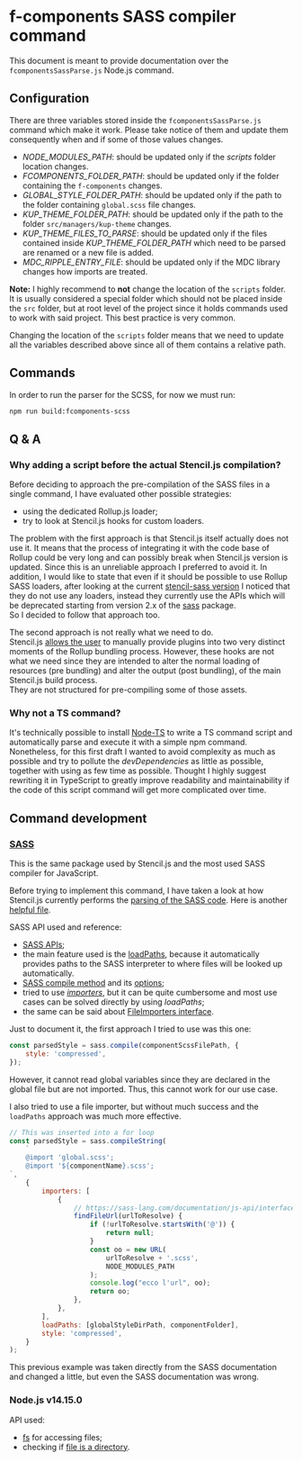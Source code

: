 # f-components SASS compiler command

This document is meant to provide documentation over the `fcomponentsSassParse.js` Node.js command.

## Configuration

There are three variables stored inside the `fcomponentsSassParse.js` command which make it work. Please take notice of them and update them consequently when and if some of those values changes.

-   _NODE_MODULES_PATH_: should be updated only if the _scripts_ folder location changes.
-   _FCOMPONENTS_FOLDER_PATH_: should be updated only if the folder containing the `f-components` changes.
-   _GLOBAL_STYLE_FOLDER_PATH_: should be updated only if the path to the folder containing `global.scss` file changes.
-   _KUP_THEME_FOLDER_PATH_: should be updated only if the path to the folder `src/managers/kup-theme` changes.
-   _KUP_THEME_FILES_TO_PARSE_: should be updated only if the files contained inside _KUP_THEME_FOLDER_PATH_ which need to be parsed are renamed or a new file is added.
-   _MDC_RIPPLE_ENTRY_FILE_: should be updated only if the MDC library changes how imports are treated.

**Note:** I highly recommend to **not** change the location of the `scripts` folder. It is usually considered a special folder which should not be placed inside the `src` folder, but at root level of the project since it holds commands used to work with said project. This best practice is very common.

Changing the location of the `scripts` folder means that we need to update all the variables described above since all of them contains a relative path.

## Commands

In order to run the parser for the SCSS, for now we must run:

```bash
npm run build:fcomponents-scss
```

## Q & A

### Why adding a script before the actual Stencil.js compilation?

Before deciding to approach the pre-compilation of the SASS files in a single command, I have evaluated other possible strategies:

-   using the dedicated Rollup.js loader;
-   try to look at Stencil.js hooks for custom loaders.

The problem with the first approach is that Stencil.js itself actually does not use it. It means that the process of integrating it with the code base of Rollup could be very long and can possibly break when Stencil.js version is updated. Since this is an unreliable approach I preferred to avoid it. In addition, I would like to state that even if it should be possible to use Rollup SASS loaders, after looking at the current [stencil-sass version](https://github.com/ionic-team/stencil-sass/releases/tag/v1.5.2) I noticed that they do not use any loaders, instead they currently use the APIs which will be deprecated starting from version 2.x of the [sass](https://www.npmjs.com/package/sass) package.\
So I decided to follow that approach too.

The second approach is not really what we need to do.\
Stencil.js [allows the user](https://stenciljs.com/docs/module-bundling) to manually provide plugins into two very distinct moments of the Rollup bundling process. However, these hooks are not what we need since they are intended to alter the normal loading of resources (pre bundling) and alter the output (post bundling), of the main Stencil.js build process.\
They are not structured for pre-compiling some of those assets.

### Why not a TS command?

It's technically possible to install [Node-TS](https://www.npmjs.com/package/ts-node) to write a TS command script and automatically parse and execute it with a simple npm command. Nonetheless, for this first draft I wanted to avoid complexity as much as possible and try to pollute the _devDependencies_ as little as possible, together with using as few time as possible. Thought I highly suggest rewriting it in TypeScript to greatly improve readability and maintainability if the code of this script command will get more complicated over time.

## Command development

### [SASS](https://www.npmjs.com/package/sass)

This is the same package used by Stencil.js and the most used SASS compiler for JavaScript.

Before trying to implement this command, I have taken a look at how Stencil.js currently performs the [parsing of the SASS code](https://github.com/ionic-team/stencil-sass/blob/master/src/util.ts). Here is another [helpful file](https://github.com/ionic-team/stencil-sass/blob/master/src/index.ts).

SASS API used and reference:

-   [SASS APIs](https://sass-lang.com/documentation/js-api/modules#compile);
-   the main feature used is the [loadPaths](https://sass-lang.com/documentation/js-api/interfaces/Options#functions), because it automatically provides paths to the SASS interpreter to where files will be looked up automatically.
-   [SASS compile method](https://sass-lang.com/documentation/js-api/modules#compileString) and its [options](https://sass-lang.com/documentation/js-api/modules#StringOptions);
-   tried to use _[importers](https://sass-lang.com/documentation/js-api/interfaces/StringOptionsWithImporter#importers)_, but it can be quite cumbersome and most use cases can be solved directly by using _loadPaths_;
-   the same can be said about [FileImporters interface](https://sass-lang.com/documentation/js-api/interfaces/FileImporter).

Just to document it, the first approach I tried to use was this one:

```javascript
const parsedStyle = sass.compile(componentScssFilePath, {
    style: 'compressed',
});
```

However, it cannot read global variables since they are declared in the global file but are not imported. Thus, this cannot work for our use case.

I also tried to use a file importer, but without much success and the `loadPaths` approach was much more effective.

```javascript
// This was inserted into a for loop
const parsedStyle = sass.compileString(
    `
    @import 'global.scss';
    @import '${componentName}.scss';
`,
    {
        importers: [
            {
                // https://sass-lang.com/documentation/js-api/interfaces/FileImporter
                findFileUrl(urlToResolve) {
                    if (!urlToResolve.startsWith('@')) {
                        return null;
                    }
                    const oo = new URL(
                        urlToResolve + '.scss',
                        NODE_MODULES_PATH
                    );
                    console.log("ecco l'url", oo);
                    return oo;
                },
            },
        ],
        loadPaths: [globalStyleDirPath, componentFolder],
        style: 'compressed',
    }
);
```

This previous example was taken directly from the SASS documentation and changed a little, but even the SASS documentation was wrong.

### Node.js v14.15.0

API used:

-   [fs](https://nodejs.org/docs/latest-v14.x/api/fs.html#fs_fs_existssync_path) for accessing files;
-   checking if [file is a directory](https://melvingeorge.me/blog/check-if-path-is-directory-nodejs).
